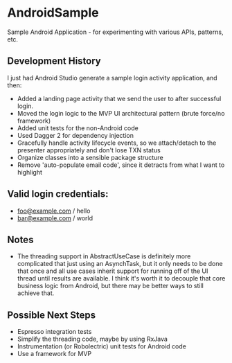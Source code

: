 # AndroidSample
Sample Android Application - for experimenting with various APIs, patterns, etc.

## Development History
I just had Android Studio generate a sample login activity application, and then:

- Added a landing page activity that we send the user to after successful login.
- Moved the login logic to the MVP UI architectural pattern (brute force/no framework)
- Added unit tests for the non-Android code
- Used Dagger 2 for dependency injection
- Gracefully handle activity lifecycle events, so we attach/detach to the presenter appropriately and don't lose TXN status
- Organize classes into a sensible package structure
- Remove 'auto-populate email code', since it detracts from what I want to highlight

## Valid login credentials:
- foo@example.com / hello
- bar@example.com / world

## Notes
- The threading support in AbstractUseCase is definitely more complicated that just using an
  AsynchTask, but it only needs to be done that once and all use cases inherit support for
  running off of the UI thread until results are available. I think it's worth it to decouple that
  core business logic from Android, but there may be better ways to still achieve that.

## Possible Next Steps
- Espresso integration tests
- Simplify the threading code, maybe by using RxJava 
- Instrumentation (or Robolectric) unit tests for Android code
- Use a framework for MVP
